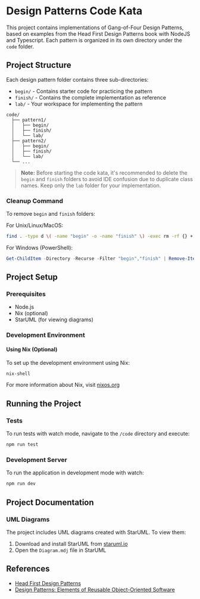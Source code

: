 # Design Patterns Code Kata

This project contains implementations of Gang-of-Four Design Patterns, based on examples from the Head First Design Patterns book with NodeJS and Typescript. Each pattern is organized in its own directory under the `code` folder.

## Project Structure
Each design pattern folder contains three sub-directories:
- `begin/` - Contains starter code for practicing the pattern
- `finish/` - Contains the complete implementation as reference
- `lab/` - Your workspace for implementing the pattern

```
code/
  ├── pattern1/
  │   ├── begin/
  │   ├── finish/
  │   └── lab/
  ├── pattern2/
  │   ├── begin/
  │   ├── finish/
  │   └── lab/
  └── ...
```

> **Note:** Before starting the code kata, it's recommended to delete the `begin` and `finish` folders to avoid IDE confusion due to duplicate class names. Keep only the `lab` folder for your implementation.

### Cleanup Command
To remove `begin` and `finish` folders:

For Unix/Linux/MacOS:
```bash
find . -type d \( -name "begin" -o -name "finish" \) -exec rm -rf {} +
```

For Windows (PowerShell):
```powershell
Get-ChildItem -Directory -Recurse -Filter "begin","finish" | Remove-Item -Recurse -Force
```

## Project Setup

### Prerequisites
- Node.js
- Nix (optional)
- StarUML (for viewing diagrams)

### Development Environment

#### Using Nix (Optional)
To set up the development environment using Nix:
```bash
nix-shell
```
For more information about Nix, visit [nixos.org](https://nixos.org)

## Running the Project

### Tests
To run tests with watch mode, navigate to the `/code` directory and execute:
```bash
npm run test
```

### Development Server
To run the application in development mode with watch:
```bash
npm run dev
```

## Project Documentation

### UML Diagrams
The project includes UML diagrams created with StarUML. To view them:
1. Download and install StarUML from [staruml.io](https://staruml.io)
2. Open the `Diagram.mdj` file in StarUML

## References
- [Head First Design Patterns](https://www.oreilly.com/library/view/head-first-design/9780596007124/)
- [Design Patterns: Elements of Reusable Object-Oriented Software](https://www.amazon.com/Design-Patterns-Object-Oriented-Addison-Wesley-Professional-ebook/dp/B000SEIBB8)
